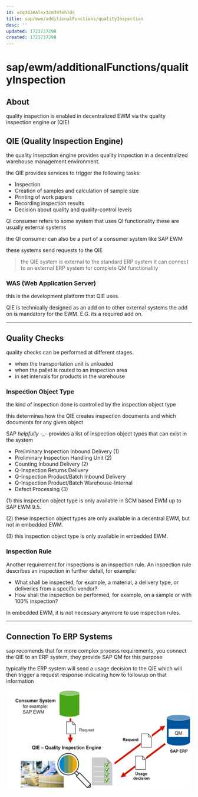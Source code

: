 ```yaml
---
id: xcq343ealox3cm39feh7ds
title: sap/ewm/additionalFunctions/qualityInspection
desc: ''
updated: 1723737298
created: 1723737298
---
```

# sap/ewm/additionalFunctions/qualityInspection

## About

quality inspection is enabled in decentralized EWM via the 
quality inspection engine or (QIE) 

## QIE (Quality Inspection Engine)

the quality insepction engine provides quality inspection in a
decentralized warehouse management environment.

the QIE provides services to trigger the following tasks:

- Inspection
- Creation of samples and calculation of sample size
- Printing of work papers
- Recording inspection results
- Decision about quality and quality-control levels

QI consumer refers to some system that uses QI functionality
these are usually external systems

the QI consumer can also be a part of a consumer system like
SAP EWM

these systems send requests to the QIE

> the QIE system is external to the standard ERP system
> it can connect to an external ERP system for complete
> QM functionality


### WAS (Web Application Server)

this is the development platform that QIE uses.

QIE is technically designed as an add on to other external systems
the add on is mandatory for the EWM. E.G. its a required add on.

---

## Quality Checks

quality checks can be performed at different stages.

- when the transportation unit is unloaded
- when the pallet is routed to an inspection area
- in set intervals for products in the warehouse


### Inspection Object Type

the kind of inspection done is controlled by the inspection object type

this determines how the QIE creates inspection documents and which documents
for any given object


SAP *helpfully -_-* provides a list of inspection object types that
can exist in the system

- Preliminary Inspection Inbound Delivery (1)
- Preliminary Inspection Handling Unit (2)
- Counting Inbound Delivery (2)
- Q-Inspection Returns Delivery
- Q-Inspection Product/Batch Inbound Delivery
- Q-Inspection Product/Batch Warehouse-Internal
- Defect Processing (3)

(1) this inspection object type is only available in SCM based
EWM up to SAP EWM 9.5.

(2) these inspection object types are only available in a decentral
EWM, but not in embedded EWM.

(3) this inspection object type is only available in embedded EWM.


### Inspection Rule

Another requirement for inspections is an inspection rule. An inspection rule
describes an inspection in further detail, for example:

- What shall be inspected, for example, a material, a delivery type,
    or deliveries from a specific vendor?
- How shall the inspection be performed, for example, on a sample
    or with 100% inspection?

In embedded EWM, it is not necessary anymore to use inspection rules.

---

## Connection To ERP Systems

sap recomends that for more complex process requirements, you connect
the QIE to an ERP system, they provide SAP QM for this purpose

typically the ERP system will send a usage decision to the QIE which
will then trigger a request response indicating how to followup on that
information

![sapQIEERPconnection](./assets/sapQIEERPconnection.svg)

